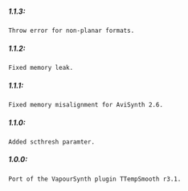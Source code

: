 ##### 1.1.3:
    Throw error for non-planar formats.

##### 1.1.2:
    Fixed memory leak.

##### 1.1.1:
    Fixed memory misalignment for AviSynth 2.6.

##### 1.1.0:
    Added scthresh paramter.

##### 1.0.0:
    Port of the VapourSynth plugin TTempSmooth r3.1.